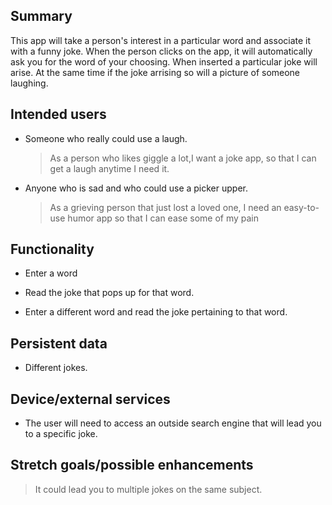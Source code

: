 ## Summary

This app will take a person's interest in a particular word and associate it with a funny joke. 
When the person clicks on the app, it will automatically ask you for the word of your choosing. When inserted a particular joke will arise. At the same time if the joke arrising so will a picture of someone laughing.



## Intended users

* Someone who really could use a laugh.

  > As a person who likes giggle a lot,I want a joke app, so that I can get a laugh anytime I need it.
    
* Anyone who is sad and who could use a picker upper.
  > As a grieving person that just lost a loved one, I need an easy-to-use humor app so that I can ease some of my pain 
## Functionality
   
* Enter a word

* Read the joke that pops up for that word.

* Enter a different word and read the joke pertaining to that word.

## Persistent data

 * Different jokes. 
    
## Device/external services

 * The user will need to access an outside search engine that will lead you to a specific joke.

## Stretch goals/possible enhancements 

 >It could lead you to multiple jokes on the same subject.

